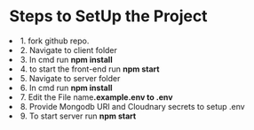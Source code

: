<h1> Steps to SetUp the Project</h1>
<li>1. fork github repo.</li>
<li>2. Navigate to client folder</li>
<li>3. In cmd run <b>npm install</b></li>
<li>4. to start the front-end run <b>npm start</b></li>
<li>5. Navigate to server folder </li>
<li>6. In cmd run <b>npm install</b></li>
<li>7. Edit the File name<b>.example.env to .env</b>
<li>8. Provide Mongodb URI and Cloudnary secrets to setup .env</li>
<li>9. To start server run <b>npm start</b></li>
